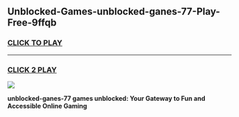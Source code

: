 
## Unblocked-Games-unblocked-ganes-77-Play-Free-9ffqb
<h3>
<a href="https://premium76.site?title=unblocked-ganes-77&ref=18A1">CLICK TO PLAY</a></h3>
<hr>

<h3>
<a href="https://premium76.site?title=unblocked-ganes-77&ref=18A1">CLICK 2 PLAY</a>
  
</h3>

<a href="https://premium76.site?title=unblocked-ganes-77&ref=18A1"><img src="https://clearcache.store/games.png"></a>


**unblocked-ganes-77 games unblocked: Your Gateway to Fun and Accessible Online Gaming**
